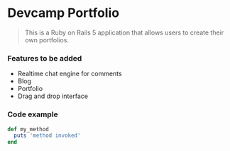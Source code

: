 # Devcamp Portfolio

> This is a Ruby on Rails 5 application that allows users to create their own portfolios.

### Features to be added

- Realtime chat engine for comments
- Blog
- Portfolio
- Drag and drop interface

### Code example
```ruby
def my_method
  puts 'method invoked'
end
```
